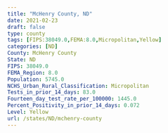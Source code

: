 ```yaml
---
title: "McHenry County, ND"
date: 2021-02-23
draft: false
type: county
tags: [FIPS:38049.0,FEMA:8.0,Micropolitan,Yellow]
categories: [ND]
County: McHenry County
State: ND
FIPS: 38049.0
FEMA_Region: 8.0
Population: 5745.0
NCHS_Urban_Rural_Classification: Micropolitan
Tests_in_prior_14_days: 83.0
Fourteen_day_test_rate_per_100000: 1445.0
Percent_Positivity_in_prior_14_days: 0.072
Level: Yellow
url: /states/ND/mchenry-county
---
```



